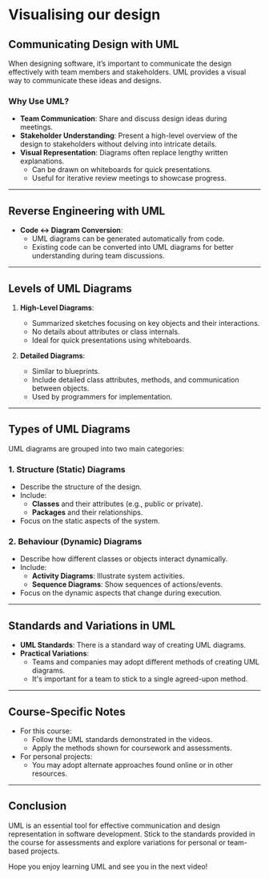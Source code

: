 # Visualising our design

## Communicating Design with UML

When designing software, it’s important to communicate the design effectively with team members and stakeholders. UML provides a visual way to communicate these ideas and designs.

### Why Use UML?

- **Team Communication**: Share and discuss design ideas during meetings.
- **Stakeholder Understanding**: Present a high-level overview of the design to stakeholders without delving into intricate details.
- **Visual Representation**: Diagrams often replace lengthy written explanations.
  - Can be drawn on whiteboards for quick presentations.
  - Useful for iterative review meetings to showcase progress.

---

## Reverse Engineering with UML

- **Code ↔ Diagram Conversion**:
  - UML diagrams can be generated automatically from code.
  - Existing code can be converted into UML diagrams for better understanding during team discussions.

---

## Levels of UML Diagrams

1. **High-Level Diagrams**:
   - Summarized sketches focusing on key objects and their interactions.
   - No details about attributes or class internals.
   - Ideal for quick presentations using whiteboards.

2. **Detailed Diagrams**:
   - Similar to blueprints.
   - Include detailed class attributes, methods, and communication between objects.
   - Used by programmers for implementation.

---

## Types of UML Diagrams

UML diagrams are grouped into two main categories:

### 1. Structure (Static) Diagrams
   - Describe the structure of the design.
   - Include:
     - **Classes** and their attributes (e.g., public or private).
     - **Packages** and their relationships.
   - Focus on the static aspects of the system.

### 2. Behaviour (Dynamic) Diagrams
   - Describe how different classes or objects interact dynamically.
   - Include:
     - **Activity Diagrams**: Illustrate system activities.
     - **Sequence Diagrams**: Show sequences of actions/events.
   - Focus on the dynamic aspects that change during execution.

---

## Standards and Variations in UML

- **UML Standards**: There is a standard way of creating UML diagrams.
- **Practical Variations**:
  - Teams and companies may adopt different methods of creating UML diagrams.
  - It's important for a team to stick to a single agreed-upon method.

---

## Course-Specific Notes

- For this course:
  - Follow the UML standards demonstrated in the videos.
  - Apply the methods shown for coursework and assessments.
- For personal projects:
  - You may adopt alternate approaches found online or in other resources.

---

## Conclusion

UML is an essential tool for effective communication and design representation in software development. Stick to the standards provided in the course for assessments and explore variations for personal or team-based projects.

Hope you enjoy learning UML and see you in the next video!
